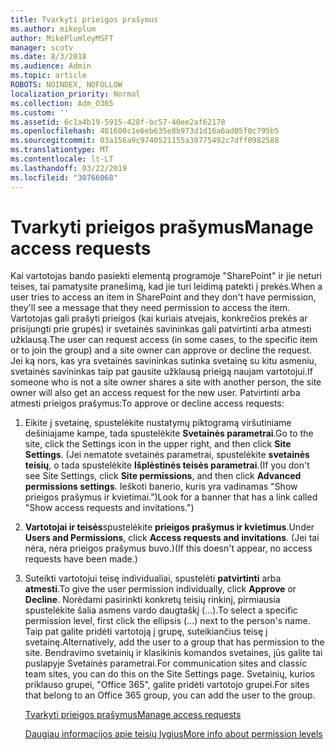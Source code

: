 ```yaml
---
title: Tvarkyti prieigos prašymus
ms.author: mikeplum
author: MikePlumleyMSFT
manager: scotv
ms.date: 8/3/2018
ms.audience: Admin
ms.topic: article
ROBOTS: NOINDEX, NOFOLLOW
localization_priority: Normal
ms.collection: Adm_O365
ms.custom: ''
ms.assetid: 6c1a4b19-5915-428f-bc57-40ee2af62178
ms.openlocfilehash: 401600c1e6eb635e8b973d1d16a6ad05f0c795b5
ms.sourcegitcommit: 03a156a9c9740521155a30775492c7dff0982588
ms.translationtype: MT
ms.contentlocale: lt-LT
ms.lasthandoff: 03/22/2019
ms.locfileid: "30766068"
---
```

# <a name="manage-access-requests"></a><span data-ttu-id="ab44d-102">Tvarkyti prieigos prašymus</span><span class="sxs-lookup"><span data-stu-id="ab44d-102">Manage access requests</span></span>

<span data-ttu-id="ab44d-103">Kai vartotojas bando pasiekti elementą programoje "SharePoint" ir jie neturi teises, tai pamatysite pranešimą, kad jie turi leidimą patekti į prekės.</span><span class="sxs-lookup"><span data-stu-id="ab44d-103">When a user tries to access an item in SharePoint and they don't have permission, they'll see a message that they need permission to access the item.</span></span> <span data-ttu-id="ab44d-104">Vartotojas gali prašyti prieigos (kai kuriais atvejais, konkrečios prekės ar prisijungti prie grupės) ir svetainės savininkas gali patvirtinti arba atmesti užklausą.</span><span class="sxs-lookup"><span data-stu-id="ab44d-104">The user can request access (in some cases, to the specific item or to join the group) and a site owner can approve or decline the request.</span></span> <span data-ttu-id="ab44d-105">Jei ką nors, kas yra svetainės savininkas sutinka svetainę su kitu asmeniu, svetainės savininkas taip pat gausite užklausą prieigą naujam vartotojui.</span><span class="sxs-lookup"><span data-stu-id="ab44d-105">If someone who is not a site owner shares a site with another person, the site owner will also get an access request for the new user.</span></span> <span data-ttu-id="ab44d-106">Patvirtinti arba atmesti prieigos prašymus:</span><span class="sxs-lookup"><span data-stu-id="ab44d-106">To approve or decline access requests:</span></span>
  
1. <span data-ttu-id="ab44d-107">Eikite į svetainę, spustelėkite nustatymų piktogramą viršutiniame dešiniajame kampe, tada spustelėkite **Svetainės parametrai**.</span><span class="sxs-lookup"><span data-stu-id="ab44d-107">Go to the site, click the Settings icon in the upper right, and then click **Site Settings**.</span></span> <span data-ttu-id="ab44d-108">(Jei nematote svetainės parametrai, spustelėkite **svetainės teisių**, o tada spustelėkite **Išplėstinės teisės parametrai**.</span><span class="sxs-lookup"><span data-stu-id="ab44d-108">(If you don't see Site Settings, click **Site permissions**, and then click **Advanced permissions settings**.</span></span> <span data-ttu-id="ab44d-109">Ieškoti banerio, kuris yra vadinamas "Show prieigos prašymus ir kvietimai.")</span><span class="sxs-lookup"><span data-stu-id="ab44d-109">Look for a banner that has a link called "Show access requests and invitations.")</span></span>
    
2. <span data-ttu-id="ab44d-110">**Vartotojai ir teisės**spustelėkite **prieigos prašymus ir kvietimus**.</span><span class="sxs-lookup"><span data-stu-id="ab44d-110">Under **Users and Permissions**, click **Access requests and invitations**.</span></span> <span data-ttu-id="ab44d-111">(Jei tai nėra, nėra prieigos prašymus buvo.)</span><span class="sxs-lookup"><span data-stu-id="ab44d-111">(If this doesn't appear, no access requests have been made.)</span></span>
    
3. <span data-ttu-id="ab44d-112">Suteikti vartotojui teisę individualiai, spustelėti **patvirtinti** arba **atmesti**.</span><span class="sxs-lookup"><span data-stu-id="ab44d-112">To give the user permission individually, click **Approve** or **Decline**.</span></span> <span data-ttu-id="ab44d-113">Norėdami pasirinkti konkretų teisių rinkinį, pirmiausia spustelėkite šalia asmens vardo daugtaškį (...).</span><span class="sxs-lookup"><span data-stu-id="ab44d-113">To select a specific permission level, first click the ellipsis (...) next to the person's name.</span></span> <span data-ttu-id="ab44d-114">Taip pat galite pridėti vartotoją į grupę, suteikiančius teisę į svetainę.</span><span class="sxs-lookup"><span data-stu-id="ab44d-114">Alternatively, add the user to a group that has permission to the site.</span></span> <span data-ttu-id="ab44d-115">Bendravimo svetainių ir klasikinis komandos svetaines, jūs galite tai puslapyje Svetainės parametrai.</span><span class="sxs-lookup"><span data-stu-id="ab44d-115">For communication sites and classic team sites, you can do this on the Site Settings page.</span></span> <span data-ttu-id="ab44d-116">Svetainių, kurios priklauso grupei, "Office 365", galite pridėti vartotojo grupei.</span><span class="sxs-lookup"><span data-stu-id="ab44d-116">For sites that belong to an Office 365 group, you can add the user to the group.</span></span>
    
    [<span data-ttu-id="ab44d-117">Tvarkyti prieigos prašymus</span><span class="sxs-lookup"><span data-stu-id="ab44d-117">Manage access requests </span></span>](https://go.microsoft.com/fwlink/?linkid=2008747)
    
    [<span data-ttu-id="ab44d-118">Daugiau informacijos apie teisių lygius</span><span class="sxs-lookup"><span data-stu-id="ab44d-118">More info about permission levels</span></span>](https://go.microsoft.com/fwlink/?linkid=867071)
    

